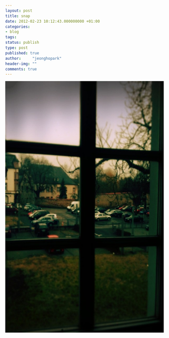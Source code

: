 ```yaml
---
layout: post
title: snap
date: 2012-02-23 10:12:43.000000000 +01:00
categories:
- blog
tags:
status: publish
type: post
published: true
author:     "jeonghopark"
header-img: ""
comments: true
---
```

<p><img src="/assets/20120223-101155-600x800.jpg" alt="20120223-101155.jpg" width="600" height="800" class="alignnone size-large wp-image-2464" /></p>
